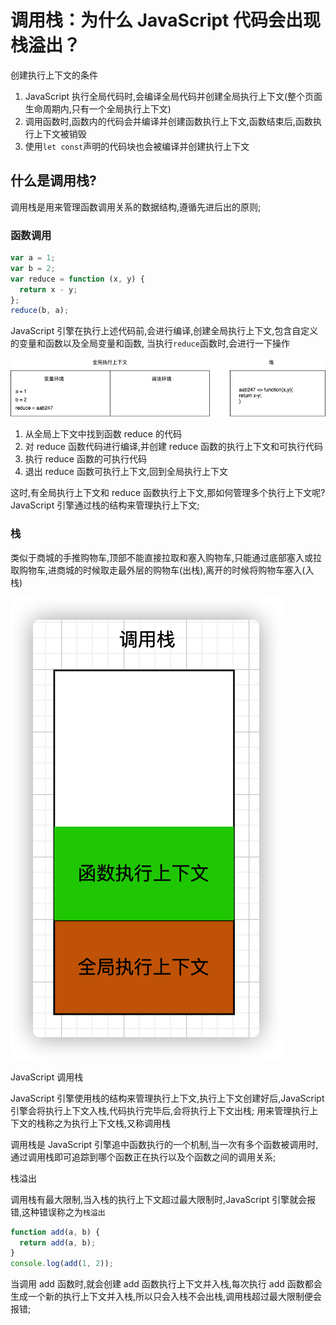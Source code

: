 # 调用栈：为什么 JavaScript 代码会出现栈溢出？

创建执行上下文的条件

1. JavaScript 执行全局代码时,会编译全局代码并创建全局执行上下文(整个页面生命周期内,只有一个全局执行上下文)
2. 调用函数时,函数内的代码会并编译并创建函数执行上下文,函数结束后,函数执行上下文被销毁
3. 使用`let const`声明的代码块也会被编译并创建执行上下文

## 什么是调用栈?

调用栈是用来管理函数调用关系的数据结构,遵循先进后出的原则;

### 函数调用

```js
var a = 1;
var b = 2;
var reduce = function (x, y) {
  return x - y;
};
reduce(b, a);
```

JavaScript 引擎在执行上述代码前,会进行编译,创建全局执行上下文,包含自定义的变量和函数以及全局变量和函数, 当执行`reduce`函数时,会进行一下操作

![全局执行上下文](../images/02/stack.png)

1. 从全局上下文中找到函数 reduce 的代码
2. 对 reduce 函数代码进行编译,并创建 reduce 函数的执行上下文和可执行代码
3. 执行 reduce 函数的可执行代码
4. 退出 reduce 函数可执行上下文,回到全局执行上下文

这时,有全局执行上下文和 reduce 函数执行上下文,那如何管理多个执行上下文呢?JavaScript 引擎通过栈的结构来管理执行上下文;

### 栈

类似于商城的手推购物车,顶部不能直接拉取和塞入购物车,只能通过底部塞入或拉取购物车,进商城的时候取走最外层的购物车(出栈),离开的时候将购物车塞入(入栈)

![全局执行上下文](../images/02/stack.jpg)

JavaScript 调用栈

JavaScript 引擎使用栈的结构来管理执行上下文,执行上下文创建好后,JavaScript 引擎会将执行上下文入栈,代码执行完毕后,会将执行上下文出栈; 用来管理执行上下文的栈称之为执行上下文栈,又称调用栈

调用栈是 JavaScript 引擎追中函数执行的一个机制,当一次有多个函数被调用时,通过调用栈即可追踪到哪个函数正在执行以及个函数之间的调用关系;

栈溢出

调用栈有最大限制,当入栈的执行上下文超过最大限制时,JavaScript 引擎就会报错,这种错误称之为`栈溢出`

```js
function add(a, b) {
  return add(a, b);
}
console.log(add(1, 2));
```

当调用 add 函数时,就会创建 add 函数执行上下文并入栈,每次执行 add 函数都会生成一个新的执行上下文并入栈,所以只会入栈不会出栈,调用栈超过最大限制便会报错;
